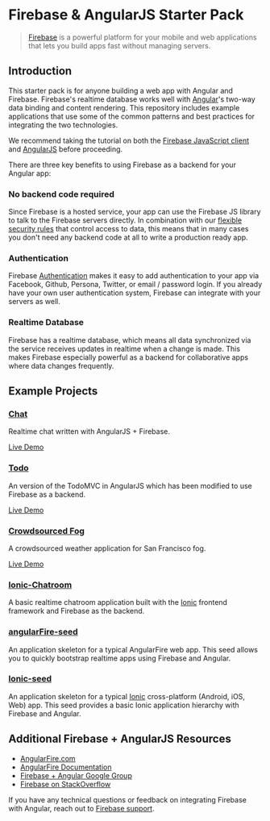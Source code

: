 # Firebase & AngularJS Starter Pack

> [Firebase](https://www.firebase.com) is a powerful platform for your mobile and web applications that lets you build apps fast without managing servers.

## Introduction
This starter pack is for anyone building a web app with Angular and Firebase. Firebase's realtime database works well with [Angular](http://angularjs.org)'s two-way data binding and content rendering. This repository includes example applications that use some of the common patterns and best practices for integrating the two technologies.

We recommend taking the tutorial on both the [Firebase JavaScript client](https://www.firebase.com/tutorial/) and [AngularJS](http://docs.angularjs.org/tutorial) before proceeding.

There are three key benefits to using Firebase as a backend for your Angular
app:

### No backend code required

Since Firebase is a hosted service, your app can use the Firebase JS library to talk to the Firebase servers directly. In combination with our [flexible security rules](https://www.firebase.com/docs/security/quickstart.html) that control access to data, this means that in many cases you don't need any backend code at all to write a production ready app.

### Authentication

Firebase [Authentication](https://www.firebase.com/docs/web/guide/user-auth.html) makes it easy to add authentication to your app via Facebook, Github, Persona, Twitter, or email / password login. If you already have your own user authentication system, Firebase can integrate with your servers as well.

### Realtime Database

Firebase has a realtime database, which means all data synchronized via the service receives updates in realtime when a change is made. This makes Firebase especially powerful as a backend for collaborative apps where data changes frequently.

## Example Projects

### [Chat](/Chat)

Realtime chat written with AngularJS + Firebase.

[Live Demo](http://www.angularfire.com)

### [Todo](/Todo)

An version of the TodoMVC in AngularJS which has been modified to use Firebase as a backend.

[Live Demo](http://todomvc.com/labs/architecture-examples/firebase-angular/)

### [Crowdsourced Fog](/Crowdsourced-fog)

A crowdsourced weather application for San Francisco fog.

[Live Demo](http://firebase.github.io/crowdsourced-fog/)

### [Ionic-Chatroom](/Ionic-Chatroom)

A basic realtime chatroom application built with the [Ionic](http://ionicframework.com/) frontend framework and Firebase as the backend.

### [angularFire-seed](/angularFire-seed)

An application skeleton for a typical AngularFire web app. This seed allows you to quickly bootstrap realtime apps using Firebase and Angular.

### [Ionic-seed](/Ionic-seed)

An application skeleton for a typical [Ionic](http://ionicframework.com/) cross-platform (Android, iOS, Web) app. This seed provides a basic Ionic application hierarchy with Firebase and Angular.

## Additional Firebase + AngularJS Resources

* [AngularFire.com](http://angularfire.com/)
* [AngularFire Documentation](http://angularfire.com/documentation.html)
* [Firebase + Angular Google Group](https://groups.google.com/forum/#!forum/firebase-angular)
* [Firebase on StackOverflow](http://stackoverflow.com/questions/tagged/firebase)

If you have any technical questions or feedback on integrating Firebase with Angular, reach
out to [Firebase support](https://firebase.google.com/support/).
